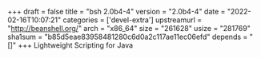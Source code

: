+++
draft = false
title = "bsh 2.0b4-4"
version = "2.0b4-4"
date = "2022-02-16T10:07:21"
categories = ['devel-extra']
upstreamurl = "http://beanshell.org/"
arch = "x86_64"
size = "261628"
usize = "281769"
sha1sum = "b85d5eae83958481280c6d0a2c117ae11ec06efd"
depends = "[]"
+++
Lightweight Scripting for Java